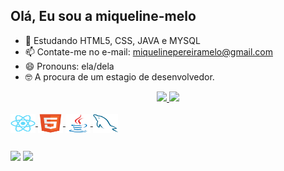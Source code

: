 ## Olá, Eu sou a miqueline-melo 

- 🌱 Estudando HTML5, CSS, JAVA e MYSQL
- 📫 Contate-me no e-mail: miquelinepereiramelo@gmail.com
- 😄 Pronouns: ela/dela
- 🤓 A procura de um estagio de desenvolvedor.
<div align="center">
  <a href="https://github.com/miqueline-melo">
  <img height="180em" src="https://github-readme-stats.vercel.app/api?username=miqueline-melo&show_icons=true&theme=dracula&include_all_commits=true&count_private=true"/>
  <img height="180em" src="https://github-readme-stats.vercel.app/api/top-langs/?username=miqueline-melo&layout=compact&langs_count=7&theme=dracula"/>
</div>
  <div style="display: inline_block"><br>
  <img align="center" alt="-React" height="30" width="40" src="https://raw.githubusercontent.com/devicons/devicon/master/icons/react/react-original.svg">
  <img align="center" alt="-HTML" height="30" width="40" src="https://raw.githubusercontent.com/devicons/devicon/master/icons/html5/html5-original.svg">
  <img align="center" alt="-CSS" height="30" width="40" src="https://raw.githubusercontent.com/devicons/devicon/master/icons/java/java-original.svg">
  <img align="center" alt="-MYSQL" height="30" width="40" src="https://raw.githubusercontent.com/devicons/devicon/master/icons/mysql/mysql-original.svg"
  src="https://media.discordapp.net/attachments/639956127056134178/890373478988013628/Publicacoes_Instagram_1_1.png?width=676&height=676">
</div>
  
  ##
  <div> 
  <a href = "mailto:miquelinepereiramelo@gmail.com"><img src="https://img.shields.io/badge/-Gmail-%23333?style=for-the-badge&logo=gmail&logoColor=white" target="_blank"></a>
  <a href="https://www.linkedin.com/in/miqueline-pereira-melo-9b9270231/" target="_blank"><img src="https://img.shields.io/badge/-LinkedIn-%230077B5?style=for-the-badge&logo=linkedin&logoColor=white" target="_blank"></a> 
</div>
